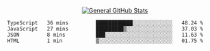<p align="center">
  <a href="https://github.com/AndyDevv">
    <img src="https://github-readme-stats.vercel.app/api?username=AndyDevv&custom_title=General%20GitHub%20Stats&theme=aura_dark" alt="General GitHub Stats">
  </a>
</p>

<!--START_SECTION:waka-->
```text
TypeScript   36 mins         ████████████░░░░░░░░░░░░░   48.24 % 
JavaScript   27 mins         █████████▒░░░░░░░░░░░░░░░   37.03 % 
JSON         8 mins          ███░░░░░░░░░░░░░░░░░░░░░░   11.63 % 
HTML         1 min           ▒░░░░░░░░░░░░░░░░░░░░░░░░   01.75 % 
```
<!--END_SECTION:waka-->
